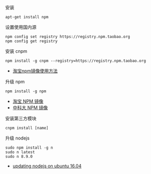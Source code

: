 安装

```
apt-get install npm
```

设置使用国内源

```
npm config set registry https://registry.npm.taobao.org
npm config get registry
```

安装 cnpm 

```
npm install -g cnpm --registry=https://registry.npm.taobao.org
```

- [淘宝npm镜像使用方法](https://blog.csdn.net/quuqu/article/details/64121812)

升级 npm

```
npm install -g npm
```

- [淘宝 NPM 镜像](https://developer.aliyun.com/mirror/NPM)
- [中科大 NPM 镜像](https://lug.ustc.edu.cn/wiki/mirrors/help/npm)

安装第三方模块

```
cnpm install [name]
```

升级 nodejs

```
sudo npm install -g n
sudo n latest
sudo n 8.9.0
```

- [updating nodejs on ubuntu 16.04](https://stackoverflow.com/questions/41195952/updating-nodejs-on-ubuntu-16-04)

